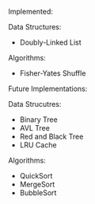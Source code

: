 Implemented:

Data Structures:
* Doubly-Linked List

Algorithms:
* Fisher-Yates Shuffle

Future Implementations:

Data Strucutres:
* Binary Tree
* AVL Tree
* Red and Black Tree
* LRU Cache

Algorithms:
* QuickSort
* MergeSort
* BubbleSort